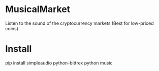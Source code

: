 # MusicalMarket
Listen to the sound of the cryptocurrency markets (Best for low-priced coins)

# Install
pip install simpleaudio python-bittrex
python music
